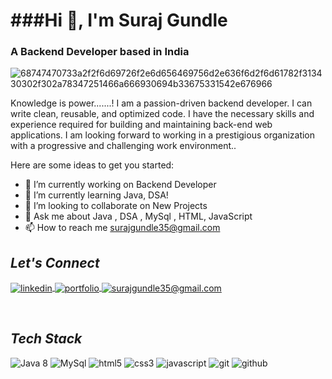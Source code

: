 <h1>###Hi 👋, I'm Suraj Gundle</h1>

<!----------------------------------- About Section ------------------------------------>

 <h3>A Backend Developer based in India</h3> 


![68747470733a2f2f6d69726f2e6d656469756d2e636f6d2f6d61782f313430302f302a78347251466a666930694b33675331542e676966](https://user-images.githubusercontent.com/103949801/204314442-f5213187-59c2-4f13-94ee-85753f6fd88e.gif)


Knowledge is power.......!
I am a passion-driven backend developer. I can write clean, reusable, and optimized code. I have the necessary skills and experience required for building and maintaining back-end web applications. I am looking forward to working in a prestigious organization with a progressive and challenging work environment..




Here are some ideas to get you started:

- 🔭  I’m currently working on Backend Developer
- 🌱 I’m currently learning Java, DSA!
- 👯 I’m looking to collaborate on New Projects
- 💬 Ask me about Java , DSA , MySql , HTML, JavaScript
- 📫 How to reach me  surajgundle35@gmail.com

<!----------------social media connect------------->
<h2><i>Let's Connect</i></h2>


<p align="left">
    <a href="https://www.linkedin.com/in/surajgundle/">
        <img align="center" src="https://img.shields.io/badge/LinkedIn-0077B5?style=for-the-badge&logo=linkedin&logoColor=white" alt="linkedin" />
    </a>
    <a href="https://surajgundle.github.io/">
        <img align="center" src="https://img.shields.io/badge/Portfolio-18A303?style=for-the-badge&logo=ionic&logoColor=white" alt="portfolio" />
    </a>
    <a title="surajgundle35@gmail.com" href="mailto:surajgundle35@gmail.com">
        <img align="center" src="https://img.shields.io/badge/Gmail-D14836?style=for-the-badge&logo=gmail&logoColor=white" alt="surajgundle35@gmail.com" />
    </a>
</p>
<br>

<!----------------------------------- Tech Stack Section ------------------------------------>

<h2><i>Tech Stack</i></h2>

<p>
    <img src="https://img.shields.io/badge/java-%23ED8B00.svg?style=for-the-badge&logo=java&logoColor=white" alt="Java 8" />
    <img src="https://img.shields.io/badge/MySQL-005C84?style=for-the-badge&logo=mysql&logoColor=white" alt="MySql" />
 <img src="https://img.shields.io/badge/HTML5-E34F26?style=for-the-badge&logo=html5&logoColor=white" alt="html5" />
    <img src="https://img.shields.io/badge/CSS3-1572B6?style=for-the-badge&logo=css3&logoColor=white" alt="css3" />
    <img src="https://img.shields.io/badge/JavaScript-323330?style=for-the-badge&logo=javascript&logoColor=F7DF1E" alt="javascript" />
    <img src="https://img.shields.io/badge/Git-f44d27?style=for-the-badge&logo=git&logoColor=white" alt="git" />
    <img src="https://img.shields.io/badge/GitHub-100000?style=for-the-badge&logo=github&logoColor=white" alt="github" />
   
</p>
<br>



